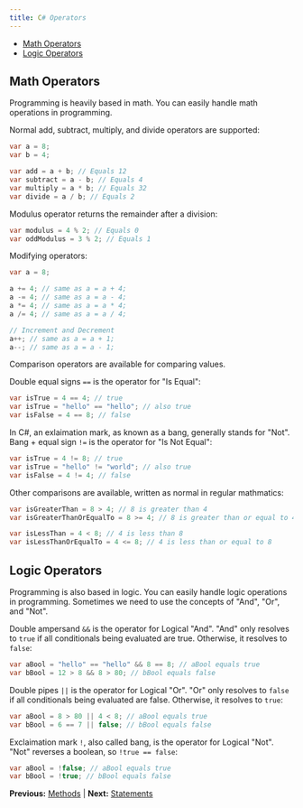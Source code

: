 ```yaml
---
title: C# Operators
---
```


* [Math Operators](#math-operators)
* [Logic Operators](#logic-operators)

## Math Operators

Programming is heavily based in math. You can easily handle math operations in programming.

Normal add, subtract, multiply, and divide operators are supported:

```csharp
var a = 8;
var b = 4;

var add = a + b; // Equals 12
var subtract = a - b; // Equals 4
var multiply = a * b; // Equals 32
var divide = a / b; // Equals 2
```

Modulus operator returns the remainder after a division:

```csharp
var modulus = 4 % 2; // Equals 0
var oddModulus = 3 % 2; // Equals 1
```

Modifying operators:

```csharp
var a = 8;

a += 4; // same as a = a + 4;
a -= 4; // same as a = a - 4;
a *= 4; // same as a = a * 4;
a /= 4; // same as a = a / 4;

// Increment and Decrement
a++; // same as a = a + 1;
a--; // same as a = a - 1;
```

Comparison operators are available for comparing values.

Double equal signs `==` is the operator for "Is Equal":

```csharp
var isTrue = 4 == 4; // true
var isTrue = "hello" == "hello"; // also true
var isFalse = 4 == 8; // false
```

In C#, an exlaimation mark, as known as a bang, generally stands for "Not". Bang + equal sign `!=` is the operator for "Is Not Equal":

```csharp
var isTrue = 4 != 8; // true
var isTrue = "hello" != "world"; // also true
var isFalse = 4 != 4; // false
```

Other comparisons are available, written as normal in regular mathmatics:

```csharp
var isGreaterThan = 8 > 4; // 8 is greater than 4
var isGreaterThanOrEqualTo = 8 >= 4; // 8 is greater than or equal to 4

var isLessThan = 4 < 8; // 4 is less than 8
var isLessThanOrEqualTo = 4 <= 8; // 4 is less than or equal to 8
```

## Logic Operators

Programming is also based in logic. You can easily handle logic operations in programming. Sometimes we need to use the concepts of "And", "Or", and "Not".

Double ampersand `&&` is the operator for Logical "And". "And" only resolves to `true` if all conditionals being evaluated are true. Otherwise, it resolves to `false`:

```csharp
var aBool = "hello" == "hello" && 8 == 8; // aBool equals true
var bBool = 12 > 8 && 8 > 80; // bBool equals false
```

Double pipes `||` is the operator for Logical "Or". "Or" only resolves to `false` if all conditionals being evaluated are false. Otherwise, it resolves to `true`:

```csharp
var aBool = 8 > 80 || 4 < 8; // aBool equals true
var bBool = 6 == 7 || false; // bBool equals false
```

Exclaimation mark `!`, also called bang, is the operator for Logical "Not". "Not" reverses a boolean, so `!true == false`:

```csharp
var aBool = !false; // aBool equals true
var bBool = !true; // bBool equals false
```

**Previous:** [Methods](methods.markdown) |
**Next:** [Statements](statements.markdown)
